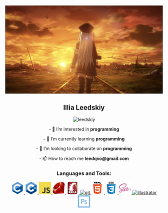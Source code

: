 ![MasterHead](https://github.com/leedskiy/leedskiy/blob/7400e63dabe017770eba8cb2067f94a686a7faa0/IMG_2409%20(2).PNG)

<h2 align="center">Illia Leedskiy</h2>

<p align="center">
        <img src="https://komarev.com/ghpvc/?username=leedskiy&label=Profile%20views&color=526984&style=flat&label=people who were caught in my anime monastery"
                alt="leedskiy" />
</p>

<p align="center"> - 👀 I’m interested in <b>programming</b></p>
<p align="center"> - 🌱 I’m currently learning <b>programming</b></p>
<p align="center"> - 💞️ I’m looking to collaborate on <b>programming</b></p>
<p align="center"> - 📫 How to reach me <b>leedqvo@gmail.com</b></p>

<h3 align="center">Languages and Tools:</h3>
<p align="center">
        <a href="https://www.cprogramming.com/" target="_blank" rel="noreferrer">
                <img src="https://raw.githubusercontent.com/devicons/devicon/master/icons/c/c-original.svg" alt="c"
                        width="40" height="40" />
        </a>
        <a href="https://www.w3schools.com/cpp/" target="_blank" rel="noreferrer">
                <img src="https://raw.githubusercontent.com/devicons/devicon/master/icons/cplusplus/cplusplus-original.svg"
                        alt="cplusplus" width="40" height="40" />
        </a>
        <a href="https://developer.mozilla.org/en-US/docs/Web/JavaScript" target="_blank" rel="noreferrer">
                <img src="https://raw.githubusercontent.com/devicons/devicon/master/icons/javascript/javascript-original.svg"
                        alt="javascript" width="40" height="40" />
        </a>
        <a href="https://www.ruby-lang.org/en/" target="_blank" rel="noreferrer">
                <img src="https://raw.githubusercontent.com/devicons/devicon/master/icons/ruby/ruby-original.svg"
                        alt="ruby" width="40" height="40" />
        </a>
        <a href="https://rubyonrails.org" target="_blank" rel="noreferrer">
                <img src="https://raw.githubusercontent.com/devicons/devicon/master/icons/rails/rails-original-wordmark.svg"
                        alt="rails" width="40" height="40" />
        </a>
        <a href="https://git-scm.com/" target="_blank" rel="noreferrer">
                <img src="https://www.vectorlogo.zone/logos/git-scm/git-scm-icon.svg" alt="git" width="40"
                        height="40" />
        </a>
        <a href="https://www.w3.org/html/" target="_blank" rel="noreferrer">
                <img src="https://raw.githubusercontent.com/devicons/devicon/master/icons/html5/html5-original-wordmark.svg"
                        alt="html5" width="40" height="40" />
        </a>
        <a href="https://www.w3schools.com/css/" target="_blank" rel="noreferrer">
                <img src="https://raw.githubusercontent.com/devicons/devicon/master/icons/css3/css3-original-wordmark.svg"
                        alt="css3" width="40" height="40" />
        </a>
        <a href="https://sass-lang.com" target="_blank" rel="noreferrer">
                <img src="https://raw.githubusercontent.com/devicons/devicon/master/icons/sass/sass-original.svg"
                        alt="sass" width="40" height="40" />
        </a>
        <a href="https://www.adobe.com/in/products/illustrator.html" target="_blank" rel="noreferrer">
                <img src="https://www.vectorlogo.zone/logos/adobe_illustrator/adobe_illustrator-icon.svg"
                        alt="illustrator" width="40" height="40" />
        </a>
        <a href="https://www.photoshop.com/en" target="_blank" rel="noreferrer">
                <img src="https://raw.githubusercontent.com/devicons/devicon/master/icons/photoshop/photoshop-line.svg"
                        alt="photoshop" width="40" height="40" />
        </a>
        </a>
</p>

<!---
leedskiy/leedskiy is a ✨ special ✨ repository because its `README.md` (this file) appears on your GitHub profile.
You can click the Preview link to take a look at your changes.
--->
